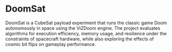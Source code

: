 # DoomSat
DoomSat is a CubeSat payload experiment that runs the classic game Doom autonomously in space using the ViZDoom engine. The project evaluates algorithms for execution efficiency, memory usage, and resilience under the constraints of spacecraft hardware, while also exploring the effects of cosmic bit flips on gameplay performance.
